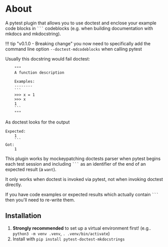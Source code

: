 # About

A pytest plugin that allows you to use doctest and enclose your example code blocks in ` ``` ` codeblocks (e.g. when building documentation with mkdocs and mkdocstring).

!!! tip "v0.1.0 - Breaking change"
    you now need to specifically add the command line option `--doctest-mdcodeblocks` when calling pytest

Usually this docstring would fail doctest:

```
    """
    A function description

    Examples:
    --------
    ```
    >>> x = 1
    >>> x
    1
    ```
    """
```

As doctest looks for the output
```
Expected:
    1
    ```
Got:
    1
```

This plugin works by mockeypatching doctests parser when pytest begins each test session and including ` ``` ` as an identifier of the end of an expected result (a `want`).

It only works when doctest is invoked via pytest, not when invoking doctest directly.

If you have code examples or expected results which actually contain ` ``` ` then you'll need to re-write them.

## Installation

1. **Strongly recommended** to set up a virtual environment first! (e.g.. `python3 -m venv .venv`, `. .venv/bin/activate`)
1. Install with `pip install pytest-doctest-mkdocstrings`

